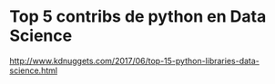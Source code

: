 # Top 5 contribs de python en Data Science

http://www.kdnuggets.com/2017/06/top-15-python-libraries-data-science.html

